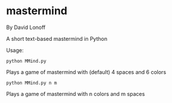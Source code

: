 mastermind
==========
By David Lonoff

A short text-based mastermind in Python

Usage:
```
python MMind.py
```

Plays a game of mastermind with (default) 4 spaces and 6 colors

```
python MMind.py n m
```

Plays a game of mastermind with n colors and m spaces
